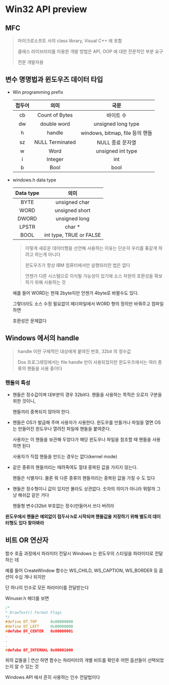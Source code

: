 # Win32 API preview



## MFC

> 마이크로소프트 사의 class library, Visual C++ 에 포함
>
> 클래스 라이브러리를 이용한 개발 방법은 API, OOP 에 대한 전문적인 부분 요구
>
> 전문 개발자용

## 변수 명명법과 윈도우즈 데이터 타입

+ Win programming prefix

  | 접두어 |      의미       |              국문               |
  | :----: | :-------------: | :-----------------------------: |
  |   cb   | Count of Bytes  |            바이트 수            |
  |   dw   |   double word   |       unsigned long type        |
  |   h    |     handle      | windows, bitmap, file 등의 핸들 |
  |   sz   | NULL Terminated |        NULL 종료 문자열         |
  |   w    |      Word       |        unsigned int type        |
  |   i    |     Integer     |               int               |
  |   b    |      Bool       |              bool               |

* windows.h data type

  | Data type |          의미           |
  | :-------: | :---------------------: |
  |   BYTE    |      unsigned char      |
  |   WORD    |     unsigned short      |
  |   DWORD   |      unsigned long      |
  |   LPSTR   |         char *          |
  |   BOOL    | int type, TRUE or FALSE |

  > 이렇게 새로운 데이터형을 선언해 사용하는 이유는 단순히 우리를 좆같게 하려고 하는게 아니다
  >
  > 윈도우즈가 항상 IBM 컴퓨터에서만 실행되리란 법은 없다
  >
  > 언젠가 다른 시스템으로 이식될 가능성이 있기에 소스 차원의 호환성을 확보하기 위해 사용하는 것

  예를 들어 WORD는 현재 2byte지만 언젠가 4byte로 바뀔수도 있다.

  그렇더라도 소스 수정 필요없이 헤더파일에서 WORD 형의 정의만 바꿔주고 컴파일 하면 

  호환성은 문제없다

## Windows 에서의 handle

> handle 이란 구체적인 대상에게 붙여진 번호, 32bit 의 정수값
>
> Dos 프로그래밍에서는 file handle 만이 사용되었지만 윈도우즈에서는 여러 종류의 핸들을 사용 중이다



### 핸들의 특성

* 핸들은 정수값이며 대부분의 경우 32bit다. 핸들을 사용하는 목적은 오로지 구분을 위한 것이니,

  핸들끼리 중복되지 않아야 한다.

  >

* 핸들은 OS가 발급해 주며 사용자가 사용한다. 윈도우를 만들거나 파일을 열면 OS는 만들어진 윈도우나 열려진 파일에 핸들을 붙여준다.

  사용자는 이 핸들을 보관해 두었다가 해당 윈도우나 파일을 참조할 때 핸들을 사용하면 된다

  사용자가 직접 핸들을 만드는 경우는 없다(kernel mode)

  >

* 같은 종류의 핸들끼리는 때려죽여도 절대 중복된 값을 가지지 않는다.

  핸들은 식별자다. 물론 뭐 다른 종류의 핸들끼리는 중복된 값을 가질 수 도 있다

  >

* 핸들은 정수형이니 값이 있지만 몰라도 상관없다.  숫자의 의미가 아니라 뭐랄까 그냥 해쉬값 같은 거다

  핸들형 변수(32bit 부호없는 정수)만들어서 쓰다 버려라



**윈도우에서 핸들은 예외없이 접두사 h로 시작되며 핸들값을 저장하기 위해 별도의 데이터형도 있다 찾아봐라**



## 비트 OR 연산자

함수 호출 과정에서 파라미터 전달시 Windows 는 윈도우의 스타일을 파라미터로 전달하는 데

예를 들어 CreateWindow 함수는 WS_CHILD, WS_CAPTION, WS_BORDER 등 옵션이 수십 개나 되지만

단 하나의 인수로 모든 파라미터를 전달받는다



Winuser.h 헤더를 보면

```c
/*
* DrawText() Format Flags
*/
#define DT_TOP		0x00000000
#define DT_LEFT		0x00000000
#defube DT_CENTER   0x00000001
.
.
.
#defube DT_INTERNAL 0x00001000
```

위의 값들을 | 연산 하면 함수는 파라미터의 개별 비트를 확인후 어떤 옵션들이 선택되었는지 알 수 있는 것

Windows API 에서 흔히 사용하는 인수 전달법이다